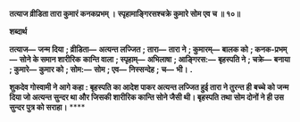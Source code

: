**तत्याज व्रीडिता तारा कुमारं कनकप्रभम् ।** **स्पृहामाङ्गिरसश्चक्रे कुमारे सोम एव च ॥ १०॥** 

**शब्दार्थ** 

**तत्याज—** **जन्म दिया** **; व्रीडिता—** **अत्यन्त लज्जित** **; तारा—** **तारा ने** **; कुमारम्—** **बालक को** **; कनक-प्रभम्—** **सोने के समान शारीरिक** **कान्ति वाला** **; स्पृहाम्—** **अभिलाषा** **; आङ्गिरस:—** **बृहस्पति ने** **; चक्रे—** **बनाया** **; कुमारे—** **कुमार को** **; सोम:—** **सोम** **; एव—** **निस्सन्देह** **;** **च—** **भी।** **.** 

**शुकदेव गोस्वामी ने आगे कहा : बृहस्पति का आदेश पाकर अत्यन्त लज्जित हुई तारा ने तुरन्त ही** **बच्चे को जन्म दिया जो अत्यन्त सुन्दर था और जिसकी शारीरिक कान्ति सोने जैसी थी। बृहस्पति** **तथा सोम दोनों ने ही उस सुन्दर पुत्र को सराहा।** **** 